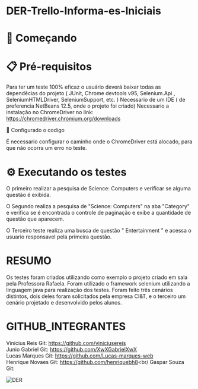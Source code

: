 ﻿# DER-Trello-Informa-es-Iniciais

# 🚀 Começando


# 📋 Pré-requisitos
Para ter um teste 100% eficaz o usuário deverá baixar todas as dependêcias do projeto ( JUnit, Chrome devtools v95, Selenium.Api , SeleniumHTMLDriver, SeleniumSupport, etc. ) 
Necessario de um IDE ( de preferencia NetBeans 12.5, onde o projeto foi criado) 
Necessario a instalação no ChromeDriver no link: https://chromedriver.chromium.org/downloads

🔧 Configurado o codigo
 
É necessario configurar o caminho onde o ChromeDriver está alocado, para que não ocorra um  erro no teste.


# ⚙️ Executando os testes


O primeiro realizar a pesquisa de Science: Computers e verificar se alguma questão é exibida. 

O Segundo realiza a pesquisa de "Science: Computers" na aba "Category" e verifica se é encontrada o controle de paginação e exibe a quantidade de questão que aparecem.

O Terceiro teste realiza uma busca de questão " Entertainment " e acessa o usuario responsavel pela primeira questão.



# RESUMO

Os testes foram criados utilizando como exemplo o projeto criado em sala pela Professora Rafaela.
Foram utilizado o framework selenium utilizando a linguagem java para realização dos testes. Foram feito três cenários distintos, 
dois deles foram solicitados pela empresa CI&T, e o terceiro um cenário projetado e desenvolvido pelos alunos.

# GITHUB_INTEGRANTES


Vinícius Reis  Git: https://github.com/viniciusereis <br/>
Junio Gabriel  Git: https://github.com/XwXGabrielXwX <br/>
Lucas Marques  Git: https://github.com/Lucas-marques-web  <br/>
Henrique Novaes Git: https://github.com/henriquebh8<br/
Gaspar Souza    Git:



![DER](https://user-images.githubusercontent.com/60702448/163886699-66a950be-f078-4cf9-87f4-fb81800e1ee9.jpeg)

